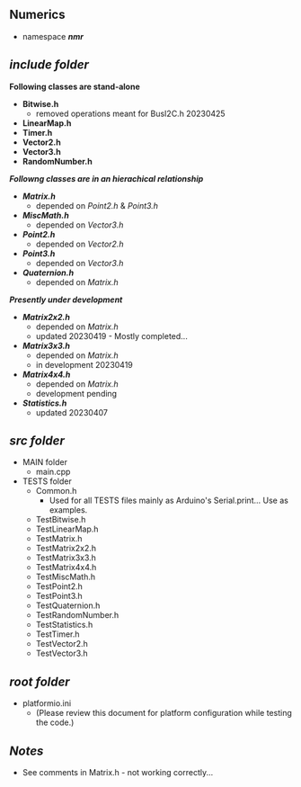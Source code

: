 ## Numerics

- namespace ***nmr***

## ***include folder***

**Following classes are stand-alone**
- **Bitwise.h** 
    - removed operations meant for BusI2C.h 20230425
- **LinearMap.h**   
- **Timer.h**     
- **Vector2.h**    
- **Vector3.h**    
- **RandomNumber.h**   

***Followng classes are in an hierachical relationship***
+ ***Matrix.h***       
    - depended on *Point2.h* & *Point3.h*
+ ***MiscMath.h***     
    - depended on *Vector3.h*
+ ***Point2.h***       
    - depended on *Vector2.h*
+ ***Point3.h***       
    - depended on *Vector3.h*
+ ***Quaternion.h***   
    - depended on *Matrix.h*

***Presently under development***
- ***Matrix2x2.h***  
    - depended on *Matrix.h*
    - updated 20230419 - Mostly completed... 
- ***Matrix3x3.h***
    - depended on *Matrix.h*
    - in development 20230419
- ***Matrix4x4.h***
    - depended on *Matrix.h*
    - development pending
- ***Statistics.h*** 
    - updated 20230407

## ***src folder***

- MAIN folder
    - main.cpp
- TESTS folder
    - Common.h          
        - Used for all TESTS files mainly as Arduino's Serial.print... Use as examples.
    - TestBitwise.h
    - TestLinearMap.h 
    - TestMatrix.h
    - TestMatrix2x2.h
    - TestMatrix3x3.h
    - TestMatrix4x4.h
    - TestMiscMath.h
    - TestPoint2.h
    - TestPoint3.h
    - TestQuaternion.h
    - TestRandomNumber.h
    - TestStatistics.h
    - TestTimer.h  
    - TestVector2.h
    - TestVector3.h

## ***root folder***

- platformio.ini        
    - (Please review this document for platform configuration while testing the code.)

## ***Notes***
- See comments in Matrix.h - not working correctly...

